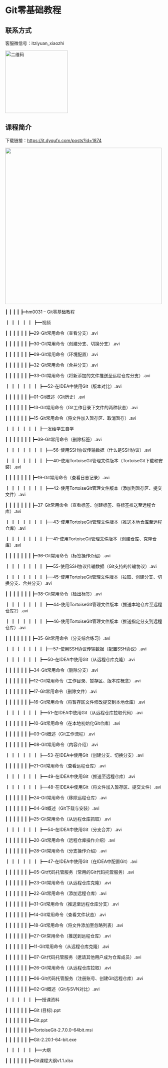 # Git零基础教程

## 联系方式

客服微信号：itziyuan_xiaozhi

<img src="https://ziyuanyun.oss-cn-guangzhou.aliyuncs.com/common/20240614073449/666b82192834a.jpg" width="200" height="200" alt="二维码">

## 课程简介

下载链接：https://it.dyqufx.com/posts?id=1874

<img src="https://ziyuanyun.oss-cn-guangzhou.aliyuncs.com/yun/20240515183554/6644900a22aa0.jpg" width="500" alt="">

  ┃ ┃ ┃ ┃ ┣━hm0031 &#8211; Git零基础教程

 ┃ ┃ ┃ ┃ ┃ ┣━视频

 ┃ ┃ ┃ ┃ ┃ ┃ ┣━29-Git常用命令（查看分支）.avi

 ┃ ┃ ┃ ┃ ┃ ┃ ┣━30-Git常用命令（创建分支、切换分支）.avi

 ┃ ┃ ┃ ┃ ┃ ┃ ┣━09-Git常用命令（环境配置）.avi

 ┃ ┃ ┃ ┃ ┃ ┃ ┣━32-Git常用命令（合并分支）.avi

 ┃ ┃ ┃ ┃ ┃ ┃ ┣━33-Git常用命令（将新添加的文件推送至远程仓库分支）.avi

 ┃ ┃ ┃ ┃ ┃ ┃ ┣━52-在IDEA中使用Git（版本对比）.avi

 ┃ ┃ ┃ ┃ ┃ ┃ ┣━01-Git概述（Git历史）.avi

 ┃ ┃ ┃ ┃ ┃ ┃ ┣━13-Git常用命令（Git工作目录下文件的两种状态）.avi

 ┃ ┃ ┃ ┃ ┃ ┃ ┣━15-Git常用命令（将文件加入暂存区、取消暂存）.avi

 ┃ ┃ ┃ ┃ ┃ ┃ ┣━发给学生自学

 ┃ ┃ ┃ ┃ ┃ ┃ ┃ ┣━39-Git常用命令（删除标签）.avi

 ┃ ┃ ┃ ┃ ┃ ┃ ┃ ┣━56-使用SSH协议传输数据（什么是SSH协议）.avi

 ┃ ┃ ┃ ┃ ┃ ┃ ┃ ┣━40-使用TortoiseGit管理文件版本（TortoiseGit下载和安装）.avi

 ┃ ┃ ┃ ┃ ┃ ┃ ┃ ┣━19-Git常用命令（查看日志记录）.avi

 ┃ ┃ ┃ ┃ ┃ ┃ ┃ ┣━42-使用TortoiseGit管理文件版本（添加到暂存区、提交文件）.avi

 ┃ ┃ ┃ ┃ ┃ ┃ ┃ ┣━37-Git常用命令（查看标签、创建标签、将标签推送至远程仓库）.avi

 ┃ ┃ ┃ ┃ ┃ ┃ ┃ ┣━43-使用TortoiseGit管理文件版本（推送本地仓库至远程仓库）.avi

 ┃ ┃ ┃ ┃ ┃ ┃ ┃ ┣━41-使用TortoiseGit管理文件版本（创建仓库、克隆仓库）.avi

 ┃ ┃ ┃ ┃ ┃ ┃ ┃ ┣━36-Git常用命令（标签操作介绍）.avi

 ┃ ┃ ┃ ┃ ┃ ┃ ┃ ┣━55-使用SSH协议传输数据（Git支持的传输协议）.avi

 ┃ ┃ ┃ ┃ ┃ ┃ ┃ ┣━45-使用TortoiseGit管理文件版本（拉取、创建分支、切换分支、合并分支）.avi

 ┃ ┃ ┃ ┃ ┃ ┃ ┃ ┣━38-Git常用命令（检出标签）.avi

 ┃ ┃ ┃ ┃ ┃ ┃ ┃ ┣━44-使用TortoiseGit管理文件版本（推送本地仓库至远程仓库2）.avi

 ┃ ┃ ┃ ┃ ┃ ┃ ┃ ┣━46-使用TortoiseGit管理文件版本（推送指定分支到远程仓库）.avi

 ┃ ┃ ┃ ┃ ┃ ┃ ┃ ┣━35-Git常用命令（分支综合练习）.avi

 ┃ ┃ ┃ ┃ ┃ ┃ ┃ ┣━57-使用SSH协议传输数据（配置SSH协议）.avi

 ┃ ┃ ┃ ┃ ┃ ┃ ┣━50-在IDEA中使用Git（从远程仓库克隆）.avi

 ┃ ┃ ┃ ┃ ┃ ┃ ┣━34-Git常用命令（删除分支）.avi

 ┃ ┃ ┃ ┃ ┃ ┃ ┣━12-Git常用命令（工作目录、暂存区、版本库概念）.avi

 ┃ ┃ ┃ ┃ ┃ ┃ ┣━17-Git常用命令（删除文件）.avi

 ┃ ┃ ┃ ┃ ┃ ┃ ┣━16-Git常用命令（将暂存区文件修改提交到本地仓库）.avi

 ┃ ┃ ┃ ┃ ┃ ┃ ┣━51-在IDEA中使用Git（从远程仓库拉取代码）.avi

 ┃ ┃ ┃ ┃ ┃ ┃ ┣━10-Git常用命令（在本地初始化Git仓库）.avi

 ┃ ┃ ┃ ┃ ┃ ┃ ┣━03-Git概述（Git工作流程）.avi

 ┃ ┃ ┃ ┃ ┃ ┃ ┣━08-Git常用命令（内容介绍）.avi

 ┃ ┃ ┃ ┃ ┃ ┃ ┣━53-在IDEA中使用Git（创建分支、切换分支）.avi

 ┃ ┃ ┃ ┃ ┃ ┃ ┣━21-Git常用命令（查看远程仓库）.avi

 ┃ ┃ ┃ ┃ ┃ ┃ ┣━49-在IDEA中使用Git（推送至远程仓库）.avi

 ┃ ┃ ┃ ┃ ┃ ┃ ┣━48-在IDEA中使用Git（将文件加入暂存区、提交文件）.avi

 ┃ ┃ ┃ ┃ ┃ ┃ ┣━24-Git常用命令（移除远程仓库）.avi

 ┃ ┃ ┃ ┃ ┃ ┃ ┣━04-Git概述（Git下载与安装）.avi

 ┃ ┃ ┃ ┃ ┃ ┃ ┣━25-Git常用命令（从远程仓库抓取）.avi

 ┃ ┃ ┃ ┃ ┃ ┃ ┣━54-在IDEA中使用Git（分支合并）.avi

 ┃ ┃ ┃ ┃ ┃ ┃ ┣━20-Git常用命令（远程仓库操作介绍）.avi

 ┃ ┃ ┃ ┃ ┃ ┃ ┣━28-Git常用命令（分支操作介绍）.avi

 ┃ ┃ ┃ ┃ ┃ ┃ ┣━47-在IDEA中使用Git（在IDEA中配置Git）.avi

 ┃ ┃ ┃ ┃ ┃ ┃ ┣━05-Git代码托管服务（常用的Git代码托管服务）.avi

 ┃ ┃ ┃ ┃ ┃ ┃ ┣━23-Git常用命令（从远程仓库克隆）.avi

 ┃ ┃ ┃ ┃ ┃ ┃ ┣━22-Git常用命令（添加远程仓库）.avi

 ┃ ┃ ┃ ┃ ┃ ┃ ┣━31-Git常用命令（推送至远程仓库分支）.avi

 ┃ ┃ ┃ ┃ ┃ ┃ ┣━14-Git常用命令（查看文件状态）.avi

 ┃ ┃ ┃ ┃ ┃ ┃ ┣━18-Git常用命令（将文件添加至忽略列表）.avi

 ┃ ┃ ┃ ┃ ┃ ┃ ┣━27-Git常用命令（推送到远程仓库）.avi

 ┃ ┃ ┃ ┃ ┃ ┃ ┣━11-Git常用命令（从远程仓库克隆）.avi

 ┃ ┃ ┃ ┃ ┃ ┃ ┣━07-Git代码托管服务（邀请其他用户成为仓库成员）.avi

 ┃ ┃ ┃ ┃ ┃ ┃ ┣━26-Git常用命令（从远程仓库拉取）.avi

 ┃ ┃ ┃ ┃ ┃ ┃ ┣━06-Git代码托管服务（注册账号、创建Git远程仓库）.avi

 ┃ ┃ ┃ ┃ ┃ ┃ ┣━02-Git概述（Git与SVN对比）.avi

 ┃ ┃ ┃ ┃ ┃ ┣━授课资料

 ┃ ┃ ┃ ┃ ┃ ┃ ┣━Git (目标).ppt

 ┃ ┃ ┃ ┃ ┃ ┃ ┣━Git.ppt

 ┃ ┃ ┃ ┃ ┃ ┃ ┣━TortoiseGit-2.7.0.0-64bit.msi

 ┃ ┃ ┃ ┃ ┃ ┃ ┣━Git-2.20.1-64-bit.exe

 ┃ ┃ ┃ ┃ ┃ ┣━大纲

 ┃ ┃ ┃ ┃ ┃ ┃ ┣━Git课程大纲v1.1.xlsx

  